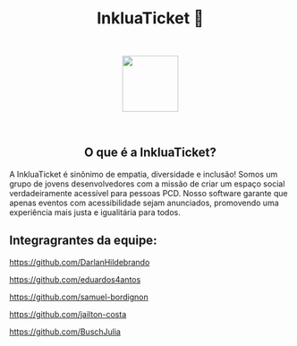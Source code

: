 
<h align='center'>

# InkluaTicket 🌱
</h> 
<br>

<p align='center'>
<img src='https://institutophi.org.br/wp/wp-content/uploads/2021/11/phi_areas_acessibilidade_icone.png' width='100'/> 
</p>
<br>


<h align='center'> 

## O que é a InkluaTicket?
</h>
 

A InkluaTicket é sinônimo de empatia, diversidade e inclusão! Somos um grupo de jovens desenvolvedores com a missão de criar um espaço social verdadeiramente acessível para pessoas PCD. Nosso software garante que apenas eventos com acessibilidade sejam anunciados, promovendo uma experiência mais justa e igualitária para todos.


## Integragrantes da equipe:

https://github.com/DarlanHildebrando 

https://github.com/eduardos4antos

https://github.com/samuel-bordignon

https://github.com/jailton-costa

https://github.com/BuschJulia
